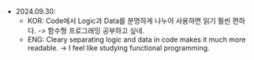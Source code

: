 - 2024.09.30:
    - KOR: Code에서 Logic과 Data를 분명하게 나누어 사용하면 읽기 훨씬 편하다. 
        -> 함수형 프로그래밍 공부하고 싶네.
    - ENG: Cleary separating logic and data in code makes it much more readable.
        -> I feel like studying functional programming.
